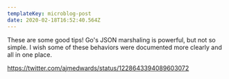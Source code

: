 ```yaml
---
templateKey: microblog-post
date: 2020-02-18T16:52:40.564Z
---
```


These are some good tips! Go's JSON marshaling is powerful, but not so simple. I wish some of these behaviors were documented more clearly and all in one place.

https://twitter.com/ajmedwards/status/1228643394089603072
